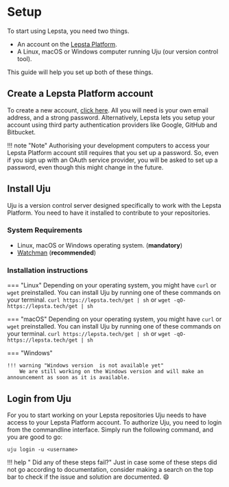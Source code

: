 # Setup 

To start using Lepsta, you need two things.

 - An account on the [Lepsta Platform](https://lepsta.tech/auth/signup).
 - A Linux, macOS or Windows computer running Uju (our version control tool).

This guide will help you set up both of these things.


## Create a Lepsta Platform account
To create a new account, <a href="https://lepsta.tech/auth/signup" target="_blank">click here</a>. All you will need is your own email address, and a strong password.
Alternatively, Lepsta lets you setup your account using third party authentication providers like Google, GitHub and Bitbucket.

!!! note "Note"
    Authorising your development computers to access your Lepsta Platform account still requires that you set up a password. So, even if you sign up with an OAuth service provider, you will be asked to set up a password, even though this might change in the future.


## Install Uju
Uju is a version control server designed specifically to work with the Lepsta Platform. You need to have it installed to contribute to your repositories.

### System Requirements
 - Linux, macOS or Windows operating system. (**mandatory**)
 - <a href="https://facebook.github.io/watchman/docs/install.html" target="_blank">Watchman</a> (**recommended**)

### Installation instructions

=== "Linux"
    Depending on your operating system, you might have `curl` or `wget` preinstalled.
    You can install Uju by running one of these commands on your terminal.
    ```
    curl https://lepsta.tech/get | sh
    ```
    or
    ```
    wget -qO- https://lepsta.tech/get | sh
    ```

=== "macOS"
    Depending on your operating system, you might have `curl` or `wget` preinstalled.
    You can install Uju by running one of these commands on your terminal.
    ```
    curl https://lepsta.tech/get | sh
    ```
    or
    ```
    wget -qO- https://lepsta.tech/get | sh
    ```

=== "Windows"

    !!! warning "Windows version  is not available yet"
        We are still working on the Windows version and will make an announcement as soon as it is available.

## Login from Uju
For you to start working on your Lepsta repositories Uju needs to have access to your Lepsta Platform account. To authorize Uju, you need to login from the commandline interface. Simply run the following command, and you are good to go:

```
uju login -u <username>
```

!!! help " Did any of these steps fail?"
    Just in case some of these steps did not go according to documentation, consider making a search on the top bar to check if the issue and solution are documented. :smile: